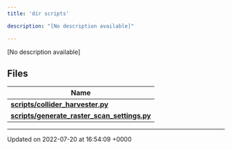 ```yaml
---
title: 'dir scripts'

description: "[No description available]"

---
```







[No description available]

## Files

| Name           |
| -------------- |
| **[scripts/collider_harvester.py](/documentation/code/files/collider__harvester_8py/#file-collider-harvester.py)**  |
| **[scripts/generate_raster_scan_settings.py](/documentation/code/files/generate__raster__scan__settings_8py/#file-generate-raster-scan-settings.py)**  |






-------------------------------

Updated on 2022-07-20 at 16:54:09 +0000
